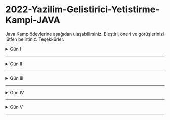# 2022-Yazilim-Gelistirici-Yetistirme-Kampi-JAVA
Java Kamp ödevlerine aşağıdan ulaşabilirsiniz. Eleştiri, öneri ve görüşlerinizi lütfen belirtiniz. Teşekkürler.

 <details><summary>Gün I</summary>
  
  #### Ödev I
  
  Trendyol sitesine girdiğiniz zaman bu sitede kullanılan şartlı bloklara ve döngülerle yapılmış alanlara örnekler bulunuz.
Görsellerle işaretleyip belirtiniz.
  
  #### Ödev II

  https://www.youtube.com/watch?v=a8Fe2qbnYDM&list=PLqG356ExoxZUGwbqoJEKSMnaxVJe4Uvf8&index=2
Bu oynatma listesinde 1-23 arasındaki tüm dersleri izleyip uygulayınız.(1-23 dahil) Intellij, netbeans veyaeclipse kullanabilirsiniz.
Uyguladığınız kodları github'a aktarınız.
Github'a aktarmak için discorddan destek isteyiniz.
Tüm kodların uygulanmasını bekliyoruz.
Github adresinizi yorumlara ekleyiniz.
Diğer arkadaşlarınızın kodlarını inceleyiniz.
Beğenirseniz yıldızlayınız.

</details>


___

<details><summary>Gün II</summary>
  
  #### Ödev I

  Bugün (22 Eylül 2022) 20.00'de discordda bulununuz.
Sorularınız varsa pair odalarında size destek olması için canlı-ders kanalından destek isteyiniz.
Sorularınız yoksa, sorusu olanlara destek veriniz.

  #### Ödev II

https://www.youtube.com/watch?v=uucRtKBo6Yg&list=PLqG356ExoxZUGwbqoJEKSMnaxVJe4Uvf8
Bu oynatma listesindeki videoları 24-37 aralığında izleyip uygulayınız.
Kodlarınızı github'a aktarınız
Diğer arkadaşlarınızın kodlarını inceleyiniz. Beğenirseniz yıldız veriniz.
Önemli : Bu oynatma listesinde bilmediğiniz konular yoğun olabilir. Bu sizi yeni derslere hazırlayacaktır.
Unutmayın. Zorlanmadan gelişemezsin

</details>


___

<details><summary>Gün III</summary>
 
  #### Ödev I

  https://www.youtube.com/watch?v=H3QOQRh8cgk&list=PLqG356ExoxZWfcrBP53Njxir4a-OgqRki&index=2
Bu videoyu baştan sona izleyip uygulayınız. Olayın netleşmesine destek olacak.

  #### Ödev II

  https://www.youtube.com/watch?v=uucRtKBo6Yg&list=PLqG356ExoxZUGwbqoJEKSMnaxVJe4Uvf8
Bu oynatma listesini 33. dersten itibaren sonuna kadar tekrar izleyip uygulayınız.

  #### Ödev III

  kodlama.io web sitesinin ana sayfasında bulunan eğitmen, kategori ve kurs bölümlerini katmanlı mimaride kodlamak istiyoruz.
Önceki derste yaptığımız tekniklerle hem jdbc hem de hibernate üzerinde yazmış gibi simüle ediniz.
Çoklu loglama yapısını simule ediniz.
Aşağıdaki isterleri gerçekleştiriniz.
Kurs ismi tekrar edemez
Kategori ismi tekrar edemez
Bir kursun fiyatı 0 dan küçük olamaz
Kodlarınızı github'a aktarınız
Diğer arkadaşlarınızın kodlarını inceleyip beğenirseniz yıldızlayınız.
Not: Aldığınız yıldızlar github sayfa kaliteniz için sektörde çok belirleyicidir.

  #### Ödev IV

  Medium.com sitesinde hesap açınız.
Hiç bilmeyen birine Java'da değer ve referans tipleri anlatan bir makale yazınız.
Hiç bilmeyen birine Java'da interfaceleri anlatan başka bir makale daha yazınız.

  #### Ödev V

  Sql bir programcının mutlaka bilmesi gereken bir konudur.
Aşağıdaki videoyu izleyip uygulayınız.
https://www.youtube.com/watch?v=r_pbdopB4LU&list=PLqG356ExoxZVN7rC0KmMo0lvECK97VRZg&index=6
Muhtemelen Visual Studio sizde yok. Hiç uğraşmayıp kodları aşağıdaki editörde yazıp uygulayınız.
https://www.w3schools.com/sql/trysql.asp?filename=trysql_select_all

  #### Ödev VI

  Aşağıdaki oynatma listesi çok önemli.
İzleyip excel'de siz de uygulayınız.
https://www.youtube.com/watch?v=4U54EVknm2Q&list=PLqG356ExoxZXZQt9edXkCS-_dunCq-bXm

</details>


___

<details><summary>Gün IV</summary>
 
  #### Ödev I

  Adayların kodlama becerilerini iş verenlerle buluşturduğumuz bir proje yazmak istiyoruz.
Proje ismi : Kodlama.io.Devs
Basit bir gereksinimle başlayalım.
Req 1 : Sistemde programlama dilleri tutulmalıdır.
Programlama dillerini(C#,Java,Python) ekleyebilecek, silebilecek, güncelleyebilecek, listeleyebilecek, id ile getirebilecek kodları yazınız. Bunu tamamen in memory yapınız.
İsimler tekrar edemez.
Programlama dili boş geçilemez. (Validation kullanmadan, kod yazarak algoritmik çözünüz)
Önemli : Asla copy paste yapmayınız. Projeyi sıfırdan oluşturacağınız için vakit alacaktır ama konuyu pekiştirmenizi sağlar.
Kodlarınızı github'a aktarıp yorumlara github adresinizi yazınız.
Diğer arkadaşlarınızın kodlarını inceleyiniz. Beğenirseniz yıldızlayınız.

  #### Ödev II

  Aşağıdaki başlıkları içeren araştırma yapıp bir medium yazısı yazınız.

Rest nedir?
Http Anahtar kelimeleri nelerdir? Açıklayınız

</details>

___

<details><summary>Gün V</summary>
  
  #### Ödev I

  Ar-ge : Spring Boot üzerinde JPA-Hibernate için entity ilişkilerini araştırınız. (One-To-One, One-To-Many)
Bunu bir sonraki ödevinizde uygulayınız.

  #### Ödev II

  Req 2 : Sisteme programlama dillerine ait alt teknolojiler eklenebilmeli, silinebilmeli. güncellenebilmeli, listelenebilmelidir.
Örneğin; Java : Spring, JSP.
C#: WPF, ASP.NET ,
JavaScript : Vue, React
Önemli : Asla copy paste yapmayınız. Projeyi sıfırdan oluşturacağınız için vakit alacaktır ama konuyu pekiştirmenizi sağlar.
Kodlarınızı github'a aktarıp yorumlara github adresinizi yazınız.
Diğer arkadaşlarınızın kodlarını inceleyiniz. Beğenirseniz yıldızlayınız.

</details>

___
